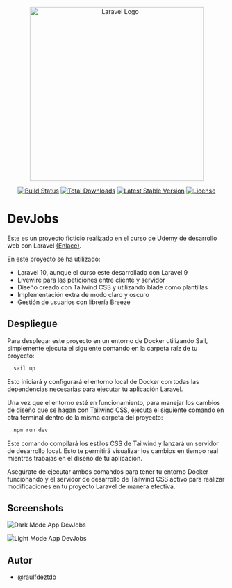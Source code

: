 <p align="center"><a href="https://laravel.com" target="_blank"><img src="https://raw.githubusercontent.com/laravel/art/master/logo-lockup/5%20SVG/2%20CMYK/1%20Full%20Color/laravel-logolockup-cmyk-red.svg" width="400" alt="Laravel Logo"></a></p>

<p align="center">
<a href="https://github.com/laravel/framework/actions"><img src="https://github.com/laravel/framework/workflows/tests/badge.svg" alt="Build Status"></a>
<a href="https://packagist.org/packages/laravel/framework"><img src="https://img.shields.io/packagist/dt/laravel/framework" alt="Total Downloads"></a>
<a href="https://packagist.org/packages/laravel/framework"><img src="https://img.shields.io/packagist/v/laravel/framework" alt="Latest Stable Version"></a>
<a href="https://packagist.org/packages/laravel/framework"><img src="https://img.shields.io/packagist/l/laravel/framework" alt="License"></a>
</p>

# DevJobs

Este es un proyecto ficticio realizado en el curso de Udemy de desarrollo web con Laravel [(Enlace)](https://www.udemy.com/course/curso-laravel-crea-aplicaciones-y-sitios-web-con-php-y-mvc/).

En este proyecto se ha utilizado:
- Laravel 10, aunque el curso este desarrollado con Laravel 9
- Livewire para las peticiones entre cliente y servidor
- Diseño creado con Tailwind CSS y utilizando blade como plantillas
- Implementación extra de modo claro y oscuro
- Gestión de usuarios con librería Breeze

## Despliegue

Para desplegar este proyecto en un entorno de Docker utilizando Sail, simplemente ejecuta el siguiente comando en la carpeta raíz de tu proyecto:

```bash
  sail up
```

Esto iniciará y configurará el entorno local de Docker con todas las dependencias necesarias para ejecutar tu aplicación Laravel.

Una vez que el entorno esté en funcionamiento, para manejar los cambios de diseño que se hagan con Tailwind CSS, ejecuta el siguiente comando en otra terminal dentro de la misma carpeta del proyecto:

```bash
  npm run dev
```

Este comando compilará los estilos CSS de Tailwind y lanzará un servidor de desarrollo local. Esto te permitirá visualizar los cambios en tiempo real mientras trabajas en el diseño de tu aplicación.

Asegúrate de ejecutar ambos comandos para tener tu entorno Docker funcionando y el servidor de desarrollo de Tailwind CSS activo para realizar modificaciones en tu proyecto Laravel de manera efectiva.

## Screenshots

![Dark Mode App DevJobs](https://i.ibb.co/bW3GyQb/devjobs-darkmode.png)

![Light Mode App DevJobs](https://i.ibb.co/3SW0Pgs/devjobs-lightmode.png)

</p>

## Autor

- [@raulfdeztdo](https://github.com/raulfdeztdo)
